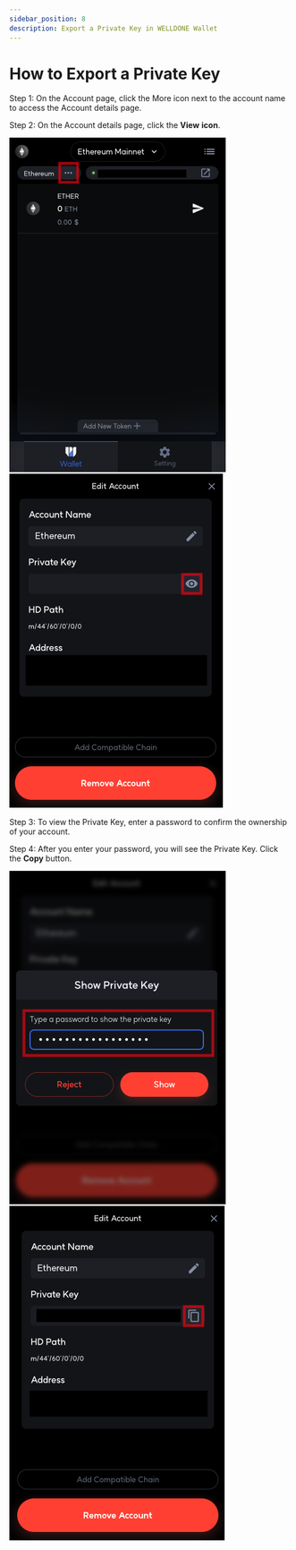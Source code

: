 ```yaml
---
sidebar_position: 8
description: Export a Private Key in WELLDONE Wallet
---
```


# How to Export a Private Key

Step 1: On the Account page, click the More icon next to the account name to access the Account details page.

Step 2: On the Account details page, click the **View** **icon**.

![8_1](./img/8_1.png?raw=true '8_1')
![8_2](./img/8_2.png?raw=true '8_2')

Step 3: To view the Private Key, enter a password to confirm the ownership of your account.

Step 4: After you enter your password, you will see the Private Key. Click the **Copy** button.

![8_3](./img/8_3.png?raw=true '8_3')
![8_4](./img/8_4.png?raw=true '8_4')
